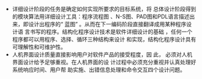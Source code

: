 - 详细设计阶段的任务是确定如何实现所要求的目标系统，将 总体设计阶段得到的模块算法用详细设计工具：程序流程图 、N-S图、PAD图和PDL语言描述出来，即设计出程序的“ 蓝图” 。从而在下一编码阶段直接翻译成用某种程序设计语 言书写的程序。结构化程序设计技术是软件详细设计的基础 ，任何一个程序都可以用程序、选择、循环三种结构来设计 和实现，结构化程序设计具有可理解性和可维护性。
- 人机界面设计质量直接影响用户对软件产品的接受程度，因 此， 必须对人机界面设计给予足够重视。在人机界面的设 计过程中必须充分重视并认真处理好系统响应时间、用户帮 助实施、出错信息处理和命令交互四个设计问题。